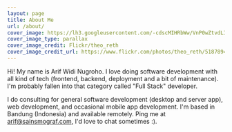 ```yaml
---
layout: page
title: About Me
url: /about/
cover_image: https://lh3.googleusercontent.com/-cdscMIHRbWw/VnP0wZtvdLI/AAAAAAAAANc/58v3JsIPBoM/s0-Ic42/about.jpg
cover_image_type: parallax
cover_image_credit: Flickr/theo_reth
cover_image_credit_url: https://www.flickr.com/photos/theo_reth/5187894878/in/photolist-8Urjpq-4dBFFB-bb61bT-bEEbav-oS7y2d-4Q5U5L-NVgNV-5yPDTT-5VW4N6-9o6WKP-aKKDxe-dCUpGq-iLfVpU-hLfd4z-7u2Mig-oFMgbN-bFTMfM-A5zuYK-e94rbv-akAHWE-85FpS6-37Yojw-9DrK4R-pnjU7R-wtzZE-jpDLgo-5fy97n-dHscAM-gHgb9s-iv6YEB-2euaRn-rJrs2Z-btMQN5-AgktaG-tv8KoH-saE5SJ-kAMi2o-nrNHsk-rrRBWe-nnCGDX-gRu2rU-658Key-6cfEeA-6Cg6Yy-7UbHcm-p9W1Li-xLDovo-ppFoX2-bAD9qD-qt4pJN
---
```


Hi! My name is Arif Widi Nugroho. I love doing software development with all kind of tech (frontend, backend, deployment and a bit of maintenance). I'm probably fallen into that category called "Full Stack" developer.

I do consulting for general software development (desktop and server app), web development, and occasional mobile app development. I'm based in Bandung (Indonesia) and available remotely. Ping me at [arif@sainsmograf.com](mailto:arif@sainsmograf.com), I'd love to chat sometimes :).

